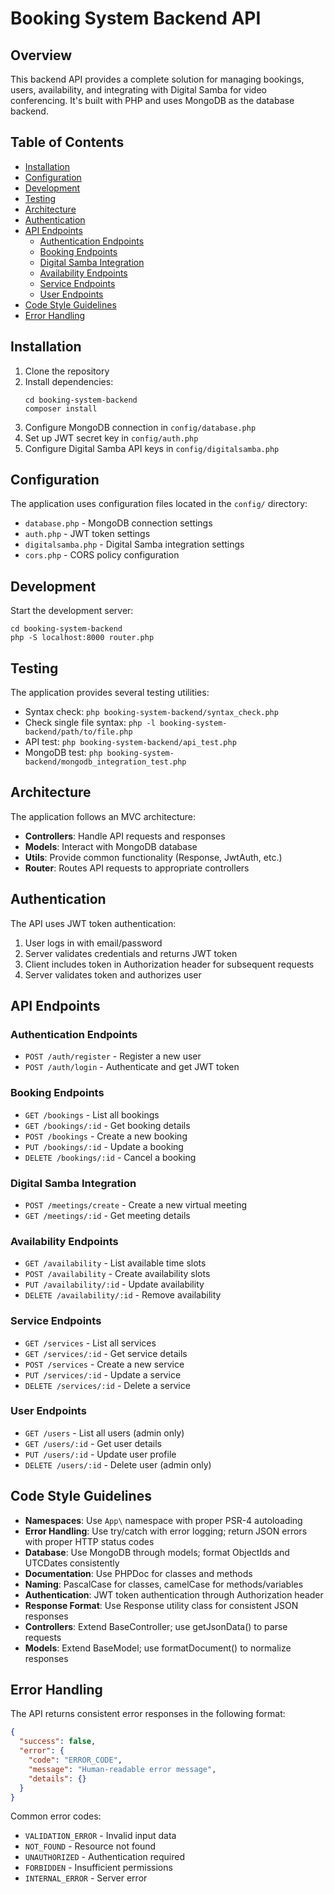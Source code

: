 # Booking System Backend API

## Overview

This backend API provides a complete solution for managing bookings, users, availability, and integrating with Digital Samba for video conferencing. It's built with PHP and uses MongoDB as the database backend.

## Table of Contents

- [Installation](#installation)
- [Configuration](#configuration)
- [Development](#development)
- [Testing](#testing)
- [Architecture](#architecture)
- [Authentication](#authentication)
- [API Endpoints](#api-endpoints)
  - [Authentication Endpoints](#authentication-endpoints)
  - [Booking Endpoints](#booking-endpoints)
  - [Digital Samba Integration](#digital-samba-integration)
  - [Availability Endpoints](#availability-endpoints)
  - [Service Endpoints](#service-endpoints)
  - [User Endpoints](#user-endpoints)
- [Code Style Guidelines](#code-style-guidelines)
- [Error Handling](#error-handling)

## Installation

1. Clone the repository
2. Install dependencies:
   ```
   cd booking-system-backend
   composer install
   ```
3. Configure MongoDB connection in `config/database.php`
4. Set up JWT secret key in `config/auth.php`
5. Configure Digital Samba API keys in `config/digitalsamba.php`

## Configuration

The application uses configuration files located in the `config/` directory:

- `database.php` - MongoDB connection settings
- `auth.php` - JWT token settings
- `digitalsamba.php` - Digital Samba integration settings
- `cors.php` - CORS policy configuration

## Development

Start the development server:

```
cd booking-system-backend
php -S localhost:8000 router.php
```

## Testing

The application provides several testing utilities:

- Syntax check: `php booking-system-backend/syntax_check.php`
- Check single file syntax: `php -l booking-system-backend/path/to/file.php`
- API test: `php booking-system-backend/api_test.php`
- MongoDB test: `php booking-system-backend/mongodb_integration_test.php`

## Architecture

The application follows an MVC architecture:

- **Controllers**: Handle API requests and responses
- **Models**: Interact with MongoDB database
- **Utils**: Provide common functionality (Response, JwtAuth, etc.)
- **Router**: Routes API requests to appropriate controllers

## Authentication

The API uses JWT token authentication:

1. User logs in with email/password
2. Server validates credentials and returns JWT token
3. Client includes token in Authorization header for subsequent requests
4. Server validates token and authorizes user

## API Endpoints

### Authentication Endpoints

- `POST /auth/register` - Register a new user
- `POST /auth/login` - Authenticate and get JWT token

### Booking Endpoints

- `GET /bookings` - List all bookings
- `GET /bookings/:id` - Get booking details
- `POST /bookings` - Create a new booking
- `PUT /bookings/:id` - Update a booking
- `DELETE /bookings/:id` - Cancel a booking

### Digital Samba Integration

- `POST /meetings/create` - Create a new virtual meeting
- `GET /meetings/:id` - Get meeting details

### Availability Endpoints

- `GET /availability` - List available time slots
- `POST /availability` - Create availability slots
- `PUT /availability/:id` - Update availability
- `DELETE /availability/:id` - Remove availability

### Service Endpoints

- `GET /services` - List all services
- `GET /services/:id` - Get service details
- `POST /services` - Create a new service
- `PUT /services/:id` - Update a service
- `DELETE /services/:id` - Delete a service

### User Endpoints

- `GET /users` - List all users (admin only)
- `GET /users/:id` - Get user details
- `PUT /users/:id` - Update user profile
- `DELETE /users/:id` - Delete user (admin only)

## Code Style Guidelines

- **Namespaces**: Use `App\` namespace with proper PSR-4 autoloading
- **Error Handling**: Use try/catch with error logging; return JSON errors with proper HTTP status codes
- **Database**: Use MongoDB through models; format ObjectIds and UTCDates consistently 
- **Documentation**: Use PHPDoc for classes and methods
- **Naming**: PascalCase for classes, camelCase for methods/variables
- **Authentication**: JWT token authentication through Authorization header
- **Response Format**: Use Response utility class for consistent JSON responses
- **Controllers**: Extend BaseController; use getJsonData() to parse requests 
- **Models**: Extend BaseModel; use formatDocument() to normalize responses

## Error Handling

The API returns consistent error responses in the following format:

```json
{
  "success": false,
  "error": {
    "code": "ERROR_CODE",
    "message": "Human-readable error message",
    "details": {}
  }
}
```

Common error codes:
- `VALIDATION_ERROR` - Invalid input data
- `NOT_FOUND` - Resource not found
- `UNAUTHORIZED` - Authentication required
- `FORBIDDEN` - Insufficient permissions
- `INTERNAL_ERROR` - Server error
